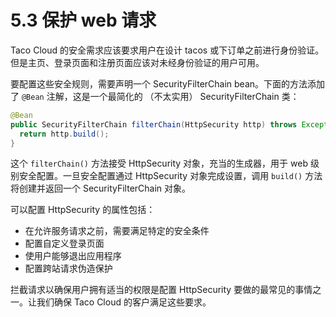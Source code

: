 # 5.3 保护 web 请求

Taco Cloud 的安全需求应该要求用户在设计 tacos 或下订单之前进行身份验证。但是主页、登录页面和注册页面应该对未经身份验证的用户可用。

要配置这些安全规则，需要声明一个 SecurityFilterChain bean。下面的方法添加了 `@Bean` 注解，这是一个最简化的 （不太实用） SecurityFilterChain 类：

```java
@Bean
public SecurityFilterChain filterChain(HttpSecurity http) throws Exception {
  return http.build();
}
```

这个 `filterChain()` 方法接受 HttpSecurity 对象，充当的生成器，用于 web 级别安全配置。一旦安全配置通过 HttpSecurity 对象完成设置，调用 `build()` 方法将创建并返回一个 SecurityFilterChain 对象。

可以配置 HttpSecurity 的属性包括：

* 在允许服务请求之前，需要满足特定的安全条件
* 配置自定义登录页面
* 使用户能够退出应用程序
* 配置跨站请求伪造保护

拦截请求以确保用户拥有适当的权限是配置 HttpSecurity 要做的最常见的事情之一。让我们确保 Taco Cloud 的客户满足这些要求。


